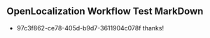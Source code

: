 ## OpenLocalization Workflow Test MarkDown
* 97c3f862-ce78-405d-b9d7-3611904c078f thanks!

<!--HONumber=Sep16_HO1-->


